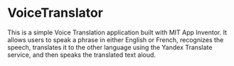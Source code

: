 # VoiceTranslator
This is a simple Voice Translation application built with MIT App Inventor. It allows users to speak a phrase in either English or French, recognizes the speech, translates it to the other language using the Yandex Translate service, and then speaks the translated text aloud.
